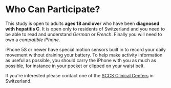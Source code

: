 Who Can Participate?
====================

This study is open to adults **ages 18 and over** who have been **diagnosed with hepatitis&nbsp;C**.
It is open only to residents of Switzerland and you need to be able to read and understand _German_ or _French_.
Finally you will need to own a _compatible iPhone_.

iPhone 5S or newer have special motion sensors built in to record your daily movement without draining your battery.
To help make activity information as useful as possible, you should carry the iPhone with you as much as possible, for instance in your pocket or clipped on your waist belt.

If you're interested please contact one of the [SCCS Clinical Centers](http://www.swisshcv.org/clinical-centers.htm) in Switzerland.
